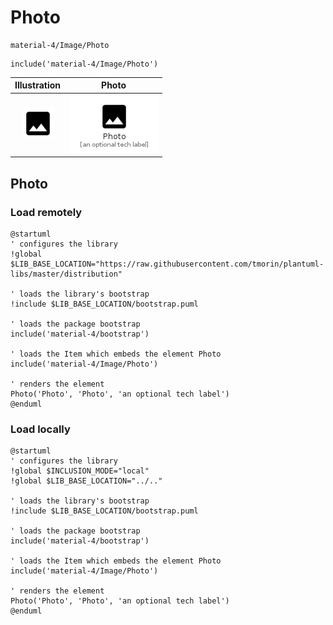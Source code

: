 # Photo


```text
material-4/Image/Photo
```

```text
include('material-4/Image/Photo')
```



| Illustration | Photo |
| :---: | :---: |
| ![illustration for Illustration](../../material-4/Image/Photo.png) | ![illustration for Photo](../../material-4/Image/Photo.Local.png) |




## Photo

### Load remotely
```plantuml
@startuml
' configures the library
!global $LIB_BASE_LOCATION="https://raw.githubusercontent.com/tmorin/plantuml-libs/master/distribution"

' loads the library's bootstrap
!include $LIB_BASE_LOCATION/bootstrap.puml

' loads the package bootstrap
include('material-4/bootstrap')

' loads the Item which embeds the element Photo
include('material-4/Image/Photo')

' renders the element
Photo('Photo', 'Photo', 'an optional tech label')
@enduml
```

### Load locally
```plantuml
@startuml
' configures the library
!global $INCLUSION_MODE="local"
!global $LIB_BASE_LOCATION="../.."

' loads the library's bootstrap
!include $LIB_BASE_LOCATION/bootstrap.puml

' loads the package bootstrap
include('material-4/bootstrap')

' loads the Item which embeds the element Photo
include('material-4/Image/Photo')

' renders the element
Photo('Photo', 'Photo', 'an optional tech label')
@enduml
```

